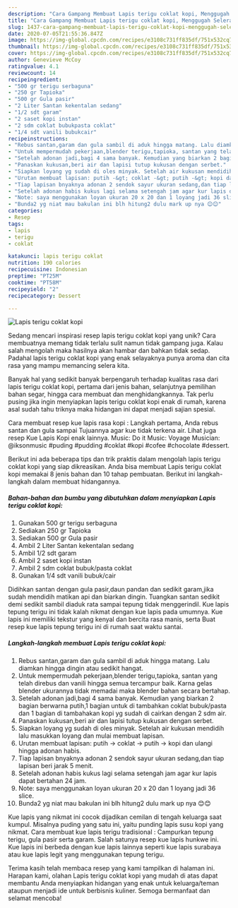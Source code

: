 ```yaml
---
description: "Cara Gampang Membuat Lapis terigu coklat kopi, Menggugah Selera"
title: "Cara Gampang Membuat Lapis terigu coklat kopi, Menggugah Selera"
slug: 1437-cara-gampang-membuat-lapis-terigu-coklat-kopi-menggugah-selera
date: 2020-07-05T21:55:36.847Z
image: https://img-global.cpcdn.com/recipes/e3108c731ff835df/751x532cq70/lapis-terigu-coklat-kopi-foto-resep-utama.jpg
thumbnail: https://img-global.cpcdn.com/recipes/e3108c731ff835df/751x532cq70/lapis-terigu-coklat-kopi-foto-resep-utama.jpg
cover: https://img-global.cpcdn.com/recipes/e3108c731ff835df/751x532cq70/lapis-terigu-coklat-kopi-foto-resep-utama.jpg
author: Genevieve McCoy
ratingvalue: 4.1
reviewcount: 14
recipeingredient:
- "500 gr terigu serbaguna"
- "250 gr Tapioka"
- "500 gr Gula pasir"
- "2 Liter Santan kekentalan sedang"
- "1/2 sdt garam"
- "2 saset kopi instan"
- "2 sdm coklat bubukpasta coklat"
- "1/4 sdt vanili bubukcair"
recipeinstructions:
- "Rebus santan,garam dan gula sambil di aduk hingga matang. Lalu diamkan hingga dingin atau sedikit hangat."
- "Untuk mempermudah pekerjaan,blender terigu,tapioka, santan yang telah direbus dan vanili hingga semua tercampur baik. Karna gelas blender ukurannya tidak memadai maka blender bahan secara bertahap."
- "Setelah adonan jadi,bagi 4 sama banyak. Kemudian yang biarkan 2 bagian berwarna putih,1 bagian untuk di tambahkan coklat bubuk/pasta dan 1 bagian di tambahakan kopi yg sudah di cairkan dengan 2 sdm air."
- "Panaskan kukusan,beri air dan lapisi tutup kukusan dengan serbet."
- "Siapkan loyang yg sudah di oles minyak. Setelah air kukusan mendidih lalu masukkan loyang dan mulai membuat lapisan."
- "Urutan membuat lapisan: putih -&gt; coklat -&gt; putih -&gt; kopi dan ulangi hingga adonan habis."
- "Tiap lapisan bnyaknya adonan 2 sendok sayur ukuran sedang,dan tiap lapisan beri jarak 5 menit."
- "Setelah adonan habis kukus lagi selama setengah jam agar kur lapis dapat bertahan 24 jam."
- "Note: saya menggunakan loyan ukuran 20 x 20 dan 1 loyang jadi 36 slice."
- "Bunda2 yg niat mau bakulan ini blh hitung2 dulu mark up nya 😊😊"
categories:
- Resep
tags:
- lapis
- terigu
- coklat

katakunci: lapis terigu coklat 
nutrition: 190 calories
recipecuisine: Indonesian
preptime: "PT25M"
cooktime: "PT58M"
recipeyield: "2"
recipecategory: Dessert

---
```



![Lapis terigu coklat kopi](https://img-global.cpcdn.com/recipes/e3108c731ff835df/751x532cq70/lapis-terigu-coklat-kopi-foto-resep-utama.jpg)

Sedang mencari inspirasi resep lapis terigu coklat kopi yang unik? Cara membuatnya memang tidak terlalu sulit namun tidak gampang juga. Kalau salah mengolah maka hasilnya akan hambar dan bahkan tidak sedap. Padahal lapis terigu coklat kopi yang enak selayaknya punya aroma dan cita rasa yang mampu memancing selera kita.

Banyak hal yang sedikit banyak berpengaruh terhadap kualitas rasa dari lapis terigu coklat kopi, pertama dari jenis bahan, selanjutnya pemilihan bahan segar, hingga cara membuat dan menghidangkannya. Tak perlu pusing jika ingin menyiapkan lapis terigu coklat kopi enak di rumah, karena asal sudah tahu triknya maka hidangan ini dapat menjadi sajian spesial.

Cara membuat resep kue lapis rasa kopi : Langkah pertama, Anda rebus santan dan gula sampai Tujuannya agar kue tidak terkena air. Lihat juga resep Kue Lapis Kopi enak lainnya. Music: Do it Music: Voyage Musician: @iksonmusic #puding #pudding #coklat #kopi #cofee #chocolate #dessert.


Berikut ini ada beberapa tips dan trik praktis dalam mengolah lapis terigu coklat kopi yang siap dikreasikan. Anda bisa membuat Lapis terigu coklat kopi memakai 8 jenis bahan dan 10 tahap pembuatan. Berikut ini langkah-langkah dalam membuat hidangannya.

<!--inarticleads1-->

##### Bahan-bahan dan bumbu yang dibutuhkan dalam menyiapkan Lapis terigu coklat kopi:

1. Gunakan 500 gr terigu serbaguna
1. Sediakan 250 gr Tapioka
1. Sediakan 500 gr Gula pasir
1. Ambil 2 Liter Santan kekentalan sedang
1. Ambil 1/2 sdt garam
1. Ambil 2 saset kopi instan
1. Ambil 2 sdm coklat bubuk/pasta coklat
1. Gunakan 1/4 sdt vanili bubuk/cair


Didihkan santan dengan gula pasir,daun pandan dan sedikit garam,jika sudah mendidih matikan api dan biarkan dingin. Tuangkan santan sedikit demi sedikit sambil diaduk rata sampai tepung tidak menggerindil. Kue lapis tepung terigu ini tidak kalah nikmat dengan kue lapis pada umumnya. Kue lapis ini memiliki tekstur yang kenyal dan bercita rasa manis, serta Buat resep kue lapis tepung terigu ini di rumah saat waktu santai. 

<!--inarticleads2-->

##### Langkah-langkah membuat Lapis terigu coklat kopi:

1. Rebus santan,garam dan gula sambil di aduk hingga matang. Lalu diamkan hingga dingin atau sedikit hangat.
1. Untuk mempermudah pekerjaan,blender terigu,tapioka, santan yang telah direbus dan vanili hingga semua tercampur baik. Karna gelas blender ukurannya tidak memadai maka blender bahan secara bertahap.
1. Setelah adonan jadi,bagi 4 sama banyak. Kemudian yang biarkan 2 bagian berwarna putih,1 bagian untuk di tambahkan coklat bubuk/pasta dan 1 bagian di tambahakan kopi yg sudah di cairkan dengan 2 sdm air.
1. Panaskan kukusan,beri air dan lapisi tutup kukusan dengan serbet.
1. Siapkan loyang yg sudah di oles minyak. Setelah air kukusan mendidih lalu masukkan loyang dan mulai membuat lapisan.
1. Urutan membuat lapisan: putih -&gt; coklat -&gt; putih -&gt; kopi dan ulangi hingga adonan habis.
1. Tiap lapisan bnyaknya adonan 2 sendok sayur ukuran sedang,dan tiap lapisan beri jarak 5 menit.
1. Setelah adonan habis kukus lagi selama setengah jam agar kur lapis dapat bertahan 24 jam.
1. Note: saya menggunakan loyan ukuran 20 x 20 dan 1 loyang jadi 36 slice.
1. Bunda2 yg niat mau bakulan ini blh hitung2 dulu mark up nya 😊😊


Kue lapis yang nikmat ini cocok dijadikan cemilan di tengah keluarga saat kumpul. Misalnya puding yang satu ini, yaitu punding lapis susu kopi yang nikmat. Cara membuat kue lapis terigu tradisional : Campurkan tepung terigu, gula pasir serta garam. Salah satunya resep kue lapis hunkwe ini. Kue lapis ini berbeda dengan kue lapis lainnya seperti kue lapis surabaya atau kue lapis legit yang menggunakan tepung terigu. 

Terima kasih telah membaca resep yang kami tampilkan di halaman ini. Harapan kami, olahan Lapis terigu coklat kopi yang mudah di atas dapat membantu Anda menyiapkan hidangan yang enak untuk keluarga/teman ataupun menjadi ide untuk berbisnis kuliner. Semoga bermanfaat dan selamat mencoba!

